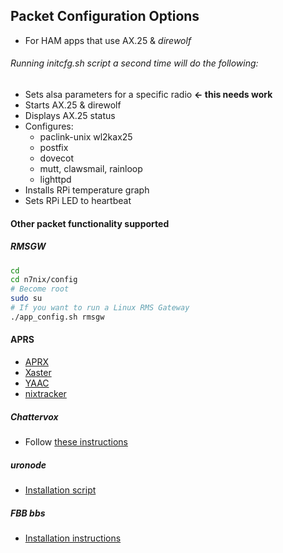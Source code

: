 ## Packet Configuration Options

* For HAM apps that use AX.25 & _direwolf_

###### Running initcfg.sh script a second time will do the following:

  * Sets alsa parameters for a specific radio **<- this needs work**
  * Starts AX.25 & direwolf
  * Displays AX.25 status
  * Configures:
    * paclink-unix wl2kax25
    * postfix
    * dovecot
    * mutt, clawsmail, rainloop
    * lighttpd
  * Installs RPi temperature graph
  * Sets RPi LED to heartbeat

#### Other packet functionality supported

##### RMSGW


```bash
cd
cd n7nix/config
# Become root
sudo su
# If you want to run a Linux RMS Gateway
./app_config.sh rmsgw
```

#### APRS
* [APRX](https://github.com/nwdigitalradio/n7nix/tree/master/aprx)
* [Xaster](https://github.com/nwdigitalradio/n7nix/blob/master/xastir/README.md)
* [YAAC](https://github.com/nwdigitalradio/n7nix/tree/master/yaac)
* [nixtracker](https://github.com/nwdigitalradio/n7nix/tree/master/tracker)

##### Chattervox
* Follow [these instructions](https://github.com/nwdigitalradio/n7nix/blob/master/keyb2keyb/README.md)

##### uronode
* [Installation script](https://github.com/nwdigitalradio/n7nix/tree/master/uronode)

##### FBB bbs
* [Installation instructions](https://github.com/nwdigitalradio/n7nix/blob/master/bbs/README.md)
